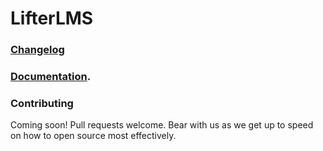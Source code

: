 LifterLMS
==========

### [Changelog](./CHANGELOG.md)

### [Documentation](https://lifterlms.readme.io).

### Contributing

Coming soon! Pull requests welcome. Bear with us as we get up to speed on how to open source most effectively.